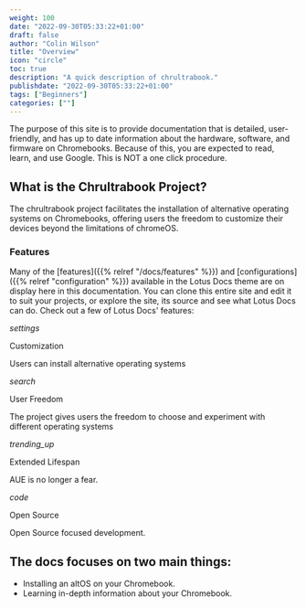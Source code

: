 ```yaml
---
weight: 100
date: "2022-09-30T05:33:22+01:00"
draft: false
author: "Colin Wilson"
title: "Overview"
icon: "circle"
toc: true
description: "A quick description of chrultrabook."
publishdate: "2022-09-30T05:33:22+01:00"
tags: ["Beginners"]
categories: [""]
---
```


The purpose of this site is to provide documentation that is detailed, user-friendly, and has up to date information about the hardware, software, and firmware on Chromebooks. Because of this, you are expected to read, learn, and use Google. This is NOT a one click procedure.

## What is the Chrultrabook Project?

The chrultrabook project facilitates the installation of alternative operating systems on Chromebooks, offering users the freedom to customize their devices beyond the limitations of chromeOS.

### Features

Many of the [features]({{% relref "/docs/features" %}}) and [configurations]({{% relref "configuration" %}}) available in the Lotus Docs theme are on display here in this documentation. You can clone this entire site and edit it to suit your projects, or explore the site, its source and see what Lotus Docs can do. Check out a few of Lotus Docs' features:

<div class="row flex-xl-wrap pb-4">

<div id="list-item" class="col-md-4 col-12 py-2">
  <a class="text-decoration-none text-reset">
  <div class="card h-100 features feature-full-bg rounded p-4 position-relative overflow-hidden border-1">
      <span class="h1 icon-color">
        <i class="material-icons align-middle">settings</i>
      </span>
      <div class="card-body p-0 content">
        <p class="fs-5 fw-semibold card-title mb-1">Customization</p>
        <p class="para card-text mb-0">Users can install alternative operating systems</p>
      </div>
    </div>
  </a>
</div>

<div id="list-item" class="col-md-4 col-12 py-2">
  <a class="text-decoration-none text-reset">
    <div class="card h-100 features feature-full-bg rounded p-4 position-relative overflow-hidden border-1">
      <span class="h1 icon-color">
        <i class="material-icons align-middle">search</i>
      </span>
      <div class="card-body p-0 content">
        <p class="fs-5 fw-semibold card-title mb-1">User Freedom</p>
        <p class="para card-text mb-0">The project gives users the freedom to choose and experiment with different operating systems</p>
      </div>
    </div>
  </a>
</div>

<div id="list-item" class="col-md-4 col-12 py-2">
  <a class="text-decoration-none text-reset">
    <div class="card h-100 features feature-full-bg rounded p-4 position-relative overflow-hidden border-1">
      <span class="h1 icon-color">
        <i class="material-icons align-middle">trending_up</i>
      </span>
      <div class="card-body p-0 content">
        <p class="fs-5 fw-semibold card-title mb-1">Extended Lifespan</p>
        <p class="para card-text mb-0">AUE is no longer a fear.</p>
      </div>
    </div>
  </a>
</div>

<div id="list-item" class="col-md-4 col-12 py-2">
  <a class="text-decoration-none text-reset">
    <div class="card h-100 features feature-full-bg rounded p-4 position-relative overflow-hidden border-1">
      <span class="h1 icon-color">
        <i class="material-icons align-middle">code</i>
      </span>
      <div class="card-body p-0 content">
        <p class="fs-5 fw-semibold card-title mb-1">Open Source</p>
        <p class="para card-text mb-0">Open Source focused development.</p>
      </div>
    </div>
  </a>
</div>

</div>

## The docs focuses on two main things:

* Installing an altOS on your Chromebook.
* Learning in-depth information about your Chromebook.
